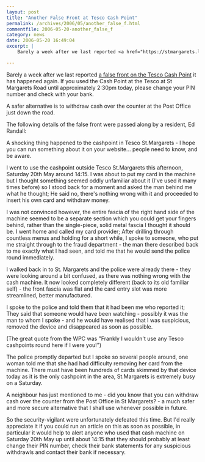 ```yaml
---
layout: post
title: "Another False Front at Tesco Cash Point"
permalink: /archives/2006/05/another_false_f.html
commentfile: 2006-05-20-another_false_f
category: news
date: 2006-05-20 16:49:04
excerpt: |
    Barely a week after we last reported <a href="https://stmargarets.london/archives/2006/05/potential_fraud.html">a false front on the Tesco Cash Point</a> it has happened again.  If you used the Cash Point at the Tesco at St Margarets Road until approximately 2:30pm today, please change your PIN number and check with your bank.

---
```


Barely a week after we last reported [a false front on the Tesco Cash Point](/archives/2006/05/potential_fraud.html) it has happened again. If you used the Cash Point at the Tesco at St Margarets Road until approximately 2:30pm today, please change your PIN number and check with your bank.

A safer alternative is to withdraw cash over the counter at the Post Office just down the road.

The following details of the false front were passed along by a resident, Ed Randall:

<div markdown="1" class="letter">
A shocking thing happened to the cashpoint in Tesco St.Margarets - I hope you can run something about it on your website... people need to know, and be aware.

I went to use the cashpoint outside Tesco St.Margarets this afternoon, Saturday 20th May around 14:15. I was about to put my card in the machine but I thought something seemed oddly unfamiliar about it (I've used it many times before) so I stood back for a moment and asked the man behind me what he thought; He said no, there's nothing wrong with it and proceeded to insert his own card and withdraw money.

I was not convinced however, the entire fascia of the right hand side of the machine seemed to be a separate section which you could get your fingers behind, rather than the single-piece, solid metal fascia I thought it should be. I went home and called my card provider; After drilling through countless menus and holding for a short while, I spoke to someone, who put me straight through to the fraud department - the man there described back to me exactly what I had seen, and told me that he would send the police round immediately.

I walked back in to St. Margarets and the police were already there - they were looking around a bit confused, as there was nothing wrong with the cash machine. It now looked completely different (back to its old familiar self) - the front fascia was flat and the card entry slot was more streamlined, better manufactured.

I spoke to the police and told them that it had been me who reported it; They said that someone would have been watching - possibly it was the man to whom I spoke - and he would have realised that I was suspicious, removed the device and disappeared as soon as possible.

(The great quote from the WPC was "Frankly I wouldn't use any Tesco cashpoints round here if I were you!")

The police promptly departed but I spoke so several people around, one woman told me that she had had difficulty removing her card from the machine. There must have been hundreds of cards skimmed by that device today as it is the only cashpoint in the area, St.Margarets is extremely busy on a Saturday.

A neighbour has just mentioned to me - did you know that you can withdraw cash over the counter from the Post Office in St Margarets? - a much safer and more secure alternative that I shall use whenever possible in future.

So the security-vigilant were unfortunately defeated this time. But I'd really appreciate it if you could run an article on this as soon as possible, in particular it would help to alert anyone who used that cash machine on Saturday 20th May up until about 14:15 that they should probably at least change their PIN number, check their bank statements for any suspicious withdrawls and contact their bank if necessary.

</div>
